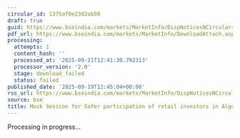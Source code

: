 ```yaml
---
circular_id: 1375af0e23d2ab50
draft: true
guid: https://www.bseindia.com/markets/MarketInfo/DispNoticesNCirculars.aspx?Noticeid={08BA0536-E648-4075-A95F-F0BBA9E84905}&noticeno=20250919-25&dt=09/19/2025&icount=25&totcount=44&flag=0
pdf_url: https://www.bseindia.com/markets/MarketInfo/DownloadAttach.aspx?id=20250919-25&attachedId=
processing:
  attempts: 1
  content_hash: ''
  processed_at: '2025-09-21T12:41:30.792313'
  processor_version: '2.0'
  stage: download_failed
  status: failed
published_date: '2025-09-19T12:45:04+00:00'
rss_url: https://www.bseindia.com/markets/MarketInfo/DispNoticesNCirculars.aspx?Noticeid={08BA0536-E648-4075-A95F-F0BBA9E84905}&noticeno=20250919-25&dt=09/19/2025&icount=25&totcount=44&flag=0
source: bse
title: Mock Session for Safer participation of retail investors in Algorithmic trading
---
```


Processing in progress...